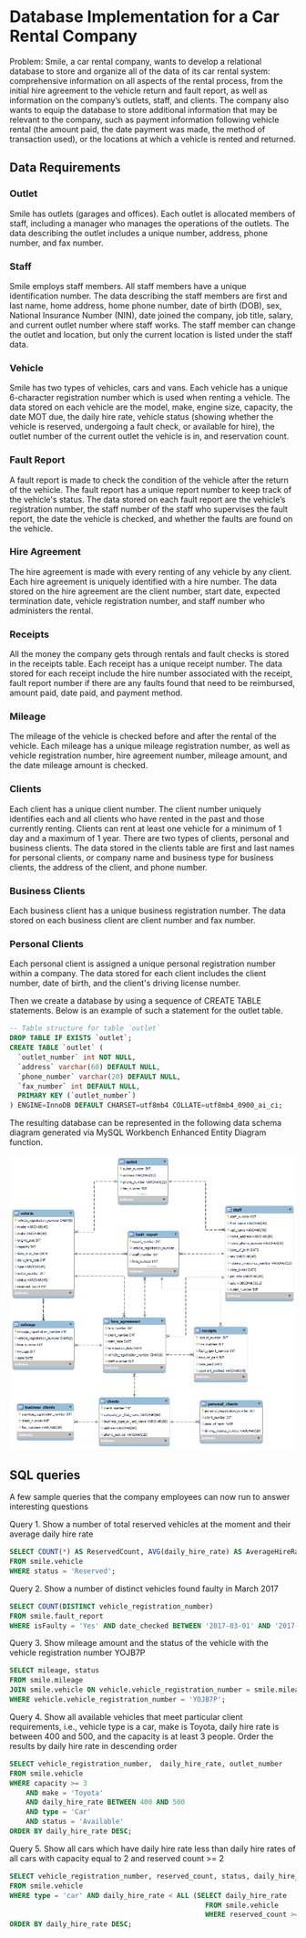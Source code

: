 # Database Implementation for a Car Rental Company

Problem: Smile, a car rental company, wants to develop a relational database to store and organize all of the data of its car rental system: comprehensive information on all aspects of the rental process, from the initial hire agreement to the vehicle return and fault report, as well as information on the company’s outlets, staff, and clients. The company also wants to equip the database to store additional information that may be relevant to the company, such as payment information following vehicle rental (the amount paid, the date payment was made, the method of transaction used), or the locations at which a vehicle is rented and returned.

## Data Requirements
### Outlet 
Smile has outlets (garages and offices). Each outlet is allocated members of staff, including a manager who manages the operations of the outlets. The data describing the outlet includes a unique number, address, phone number, and fax number. 

### Staff
Smile employs staff members. All staff members have a unique identification number. The data describing the staff members are first and last name, home address, home phone number, date of birth (DOB), sex, National Insurance Number (NIN), date joined the company, job title, salary, and current outlet number where staff works. The staff member can change the outlet and location, but only the current location is listed under the staff data.

### Vehicle
Smile has two types of vehicles, cars and vans. Each vehicle has a unique 6-character registration number which is used when renting a vehicle. The data stored on each vehicle are the model, make, engine size, capacity, the date MOT due, the daily hire rate, vehicle status (showing whether the vehicle is reserved, undergoing a fault check, or available for hire), the outlet number of the current outlet the vehicle is in, and reservation count.

### Fault Report 
A fault report is made to check the condition of the vehicle after the return of the vehicle. The fault report has a unique report number to keep track of the vehicle's status. The data stored on each fault report are the vehicle’s registration number, the staff number of the staff who supervises the fault report, the date the vehicle is checked, and whether the faults are found on the vehicle. 

### Hire Agreement 
The hire agreement is made with every renting of any vehicle by any client. Each hire agreement is uniquely identified with a hire number. The data stored on the hire agreement are the client number, start date, expected termination date, vehicle registration number, and staff number who administers the rental. 

### Receipts
All the money the company gets through rentals and fault checks is stored in the receipts table. Each receipt has a unique receipt number. The data stored for each receipt include the hire number associated with the receipt, fault report number if there are any faults found that need to be reimbursed, amount paid, date paid, and payment method.

### Mileage
The mileage of the vehicle is checked before and after the rental of the vehicle. Each mileage has a unique mileage registration number, as well as vehicle registration number, hire agreement number, mileage amount, and the date mileage amount is checked.

### Clients
Each client has a unique client number. The client number uniquely identifies each and all clients who have rented in the past and those currently renting. Clients can rent at least one vehicle for a minimum of 1 day and a maximum of 1 year. There are two types of clients, personal and business clients. The data stored in the clients table are first and last names for personal clients, or company name and business type for business clients, the address of the client, and phone number. 

### Business Clients
Each business client has a unique business registration number. The data stored on each business client are client number and fax number.

### Personal Clients
Each personal client is assigned a unique personal registration number within a company. The data stored for each client includes the client number, date of birth, and the client's driving license number.

Then we create a database by using a sequence of CREATE TABLE statements. Below is an example of such a statement for the outlet table.
```sql
-- Table structure for table `outlet`
DROP TABLE IF EXISTS `outlet`;
CREATE TABLE `outlet` (
  `outlet_number` int NOT NULL,
  `address` varchar(60) DEFAULT NULL,
  `phone_number` varchar(20) DEFAULT NULL,
  `fax_number` int DEFAULT NULL,
  PRIMARY KEY (`outlet_number`)
) ENGINE=InnoDB DEFAULT CHARSET=utf8mb4 COLLATE=utf8mb4_0900_ai_ci;
```

The resulting database can be represented in the following data schema diagram generated via MySQL Workbench Enhanced Entity Diagram function.

![alt text](https://github.com/normatovbekzod/car-rental-sql-database/blob/main/images/EER_1.png)

## SQL queries
A few sample queries that the company employees can now run to answer interesting questions

Query 1. Show a number of total reserved vehicles at the moment and their average daily hire rate
```sql
SELECT COUNT(*) AS ReservedCount, AVG(daily_hire_rate) AS AverageHireRate
FROM smile.vehicle
WHERE status = 'Reserved';
```

Query 2. Show a number of distinct vehicles found faulty in March 2017
```sql
SELECT COUNT(DISTINCT vehicle_registration_number) 
FROM smile.fault_report
WHERE isFaulty = 'Yes' AND date_checked BETWEEN '2017-03-01' AND '2017-03-31';
```

Query 3. Show mileage amount and the status of the vehicle with the vehicle registration number YOJB7P
```sql
SELECT mileage, status
FROM smile.mileage 
JOIN smile.vehicle ON vehicle.vehicle_registration_number = smile.mileage.vehicle_registration_number
WHERE vehicle.vehicle_registration_number = 'YOJB7P';
```

Query 4. Show all available vehicles that meet particular client requirements, i.e., vehicle type is a car, make is Toyota, daily hire rate is between 400 and 500, and the capacity is at least 3 people. Order the results by daily hire rate in descending order 
```sql
SELECT vehicle_registration_number,  daily_hire_rate, outlet_number
FROM smile.vehicle 
WHERE capacity >= 3 
	AND make = 'Toyota' 
	AND daily_hire_rate BETWEEN 400 AND 500 
	AND type = 'Car' 
	AND status = 'Available'
ORDER BY daily_hire_rate DESC;
```

Query 5. Show all cars which have daily hire rate less than daily hire rates of all cars with capacity equal to 2 and reserved count >= 2
```sql
SELECT vehicle_registration_number, reserved_count, status, daily_hire_rate, capacity
FROM smile.vehicle 
WHERE type = 'car' AND daily_hire_rate < ALL (SELECT daily_hire_rate 
												FROM smile.vehicle 
												WHERE reserved_count >=2 AND type = 'car' AND capacity = 2) 
ORDER BY daily_hire_rate DESC;
```
